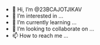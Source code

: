 - 👋 Hi, I’m @23BCAJOTJIKAV
- 👀 I’m interested in ...
- 🌱 I’m currently learning ...
- 💞️ I’m looking to collaborate on ...
- 📫 How to reach me ...

<!---
23BCAJOTHIKAV/23BCAJOTHIKAV is a ✨ special ✨ repository because its `README.md` (this file) appears on your GitHub profile.
You can click the Preview link to take a look at your changes.
--->
